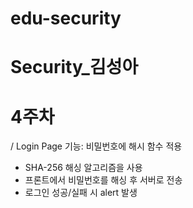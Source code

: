 # edu-security
# Security_김성아
# 4주차

/ Login Page
기능: 비밀번호에 해시 함수 적용

* SHA-256 해싱 알고리즘을 사용
* 프론트에서 비밀번호를 해싱 후 서버로 전송
* 로그인 성공/실패 시 alert 발생